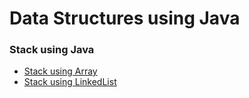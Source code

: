 # Data Structures using Java

### Stack using Java
* [Stack using Array](/java/stack/ArrayStack/)
* [Stack using LinkedList](/java/stack/LinkedListStack/)

